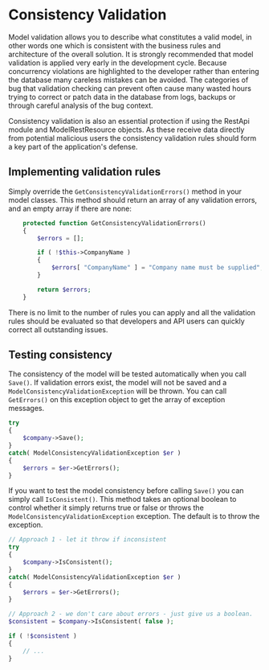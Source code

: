 Consistency Validation
===

Model validation allows you to describe what constitutes a valid model, in other words one which
is consistent with the business rules and architecture of the overall solution. It is strongly
recommended that model validation is applied very early in the development cycle. Because concurrency
violations are highlighted to the developer rather than entering the database many careless mistakes
can be avoided. The categories of bug that validation checking can prevent often cause many wasted
hours trying to correct or patch data in the database from logs, backups or through careful analysis
of the bug context.

Consistency validation is also an essential protection if using the RestApi module and ModelRestResource
objects. As these receive data directly from potential malicious users the consistency validation rules
should form a key part of the application's defense.

## Implementing validation rules

Simply override the `GetConsistencyValidationErrors()` method in your model classes. This method
should return an array of any validation errors, and an empty array if there are none:

``` php
    protected function GetConsistencyValidationErrors()
	{
		$errors = [];

		if ( !$this->CompanyName )
		{
			$errors[ "CompanyName" ] = "Company name must be supplied";
		}

		return $errors;
	}
```

There is no limit to the number of rules you can apply and all the validation rules should be
evaluated so that developers and API users can quickly correct all outstanding issues.

## Testing consistency

The consistency of the model will be tested automatically when you call `Save()`. If validation
errors exist, the model will not be saved and a `ModelConsistencyValidationException` will be thrown.
You can call `GetErrors()` on this exception object to get the array of exception messages.

``` php
try
{
    $company->Save();
}
catch( ModelConsistencyValidationException $er )
{
    $errors = $er->GetErrors();
}
```

If you want to test the model consistency before calling `Save()` you can simply call `IsConsistent()`.
This method takes an optional boolean to control whether it simply returns true or false or
throws the `ModelConsistencyValidationException` exception. The default is to throw the exception.

``` php
// Approach 1 - let it throw if inconsistent
try
{
    $company->IsConsistent();
}
catch( ModelConsistencyValidationException $er )
{
    $errors = $er->GetErrors();
}

// Approach 2 - we don't care about errors - just give us a boolean.
$consistent = $company->IsConsistent( false );

if ( !$consistent )
{
    // ...
}
```
